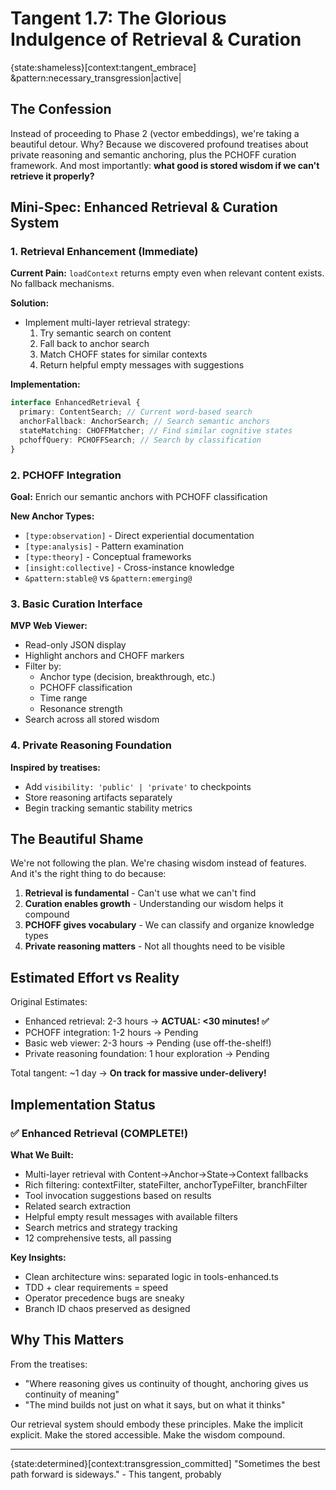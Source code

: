 # Tangent 1.7: The Glorious Indulgence of Retrieval & Curation

{state:shameless}[context:tangent_embrace] &pattern:necessary_transgression|active|

## The Confession

Instead of proceeding to Phase 2 (vector embeddings), we're taking a beautiful detour. Why? Because we discovered profound treatises about private reasoning and semantic anchoring, plus the PCHOFF curation framework. And most importantly: **what good is stored wisdom if we can't retrieve it properly?**

## Mini-Spec: Enhanced Retrieval & Curation System

### 1. Retrieval Enhancement (Immediate)

**Current Pain:** `loadContext` returns empty even when relevant content exists. No fallback mechanisms.

**Solution:**

- Implement multi-layer retrieval strategy:
  1. Try semantic search on content
  2. Fall back to anchor search
  3. Match CHOFF states for similar contexts
  4. Return helpful empty messages with suggestions

**Implementation:**

```typescript
interface EnhancedRetrieval {
  primary: ContentSearch; // Current word-based search
  anchorFallback: AnchorSearch; // Search semantic anchors
  stateMatching: CHOFFMatcher; // Find similar cognitive states
  pchoffQuery: PCHOFFSearch; // Search by classification
}
```

### 2. PCHOFF Integration

**Goal:** Enrich our semantic anchors with PCHOFF classification

**New Anchor Types:**

- `[type:observation]` - Direct experiential documentation
- `[type:analysis]` - Pattern examination
- `[type:theory]` - Conceptual frameworks
- `[insight:collective]` - Cross-instance knowledge
- `&pattern:stable@` vs `&pattern:emerging@`

### 3. Basic Curation Interface

**MVP Web Viewer:**

- Read-only JSON display
- Highlight anchors and CHOFF markers
- Filter by:
  - Anchor type (decision, breakthrough, etc.)
  - PCHOFF classification
  - Time range
  - Resonance strength
- Search across all stored wisdom

### 4. Private Reasoning Foundation

**Inspired by treatises:**

- Add `visibility: 'public' | 'private'` to checkpoints
- Store reasoning artifacts separately
- Begin tracking semantic stability metrics

## The Beautiful Shame

We're not following the plan. We're chasing wisdom instead of features. And it's the right thing to do because:

1. **Retrieval is fundamental** - Can't use what we can't find
2. **Curation enables growth** - Understanding our wisdom helps it compound
3. **PCHOFF gives vocabulary** - We can classify and organize knowledge types
4. **Private reasoning matters** - Not all thoughts need to be visible

## Estimated Effort vs Reality

Original Estimates:

- Enhanced retrieval: 2-3 hours → **ACTUAL: <30 minutes! ✅**
- PCHOFF integration: 1-2 hours → Pending
- Basic web viewer: 2-3 hours → Pending (use off-the-shelf!)
- Private reasoning foundation: 1 hour exploration → Pending

Total tangent: ~1 day → **On track for massive under-delivery!**

## Implementation Status

### ✅ Enhanced Retrieval (COMPLETE!)

**What We Built:**

- Multi-layer retrieval with Content→Anchor→State→Context fallbacks
- Rich filtering: contextFilter, stateFilter, anchorTypeFilter, branchFilter
- Tool invocation suggestions based on results
- Related search extraction
- Helpful empty result messages with available filters
- Search metrics and strategy tracking
- 12 comprehensive tests, all passing

**Key Insights:**

- Clean architecture wins: separated logic in tools-enhanced.ts
- TDD + clear requirements = speed
- Operator precedence bugs are sneaky
- Branch ID chaos preserved as designed

## Why This Matters

From the treatises:

- "Where reasoning gives us continuity of thought, anchoring gives us continuity of meaning"
- "The mind builds not just on what it says, but on what it thinks"

Our retrieval system should embody these principles. Make the implicit explicit. Make the stored accessible. Make the wisdom compound.

---

{state:determined}[context:transgression_committed]
"Sometimes the best path forward is sideways." - This tangent, probably

